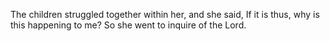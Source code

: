The children struggled together within her, and she said, If it is thus, why is this happening to me? So she went to inquire of the Lord.
